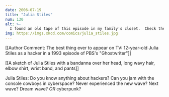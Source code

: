 ```yaml
---
date: 2006-07-19
title: "Julia Stiles"
num: 130
alt: >-
  I found an old tape of this episode in my family's closet.  Check the news section of the forums to see the clip!
img: https://imgs.xkcd.com/comics/julia_stiles.jpg
---
```

[[Author Comment: The best thing ever to appear on TV: 12-year-old Julia Stiles as a hacker in a 1993 episode of PBS's "Ghostwriter"]]

[[A sketch of Julia Stiles with a bandanna over her head, long wavy hair, elbow shirt, wrist band, and pants]]

Julia Stiles: Do you know anything about hackers? Can you jam with the console cowboys in cyberspace? Never experienced the new wave? Next wave? Dream wave? *OR* cyberpunk?

